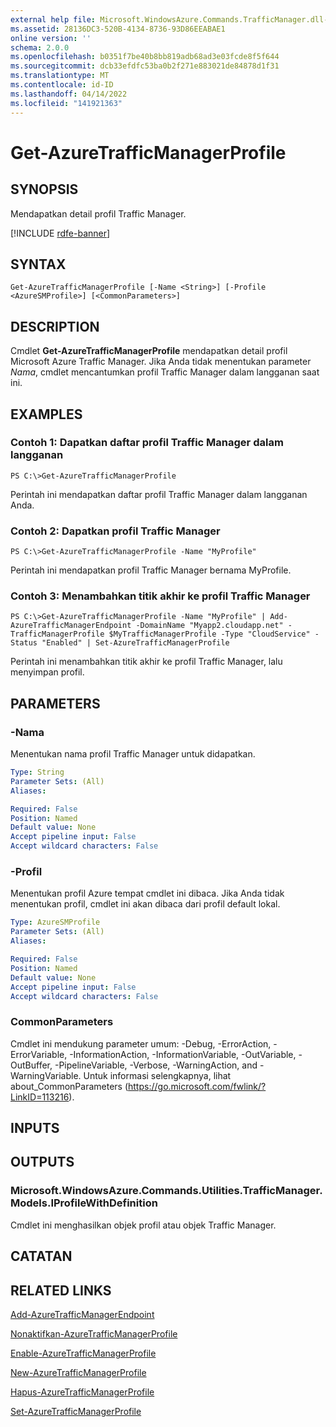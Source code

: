 ```yaml
---
external help file: Microsoft.WindowsAzure.Commands.TrafficManager.dll-Help.xml
ms.assetid: 28136DC3-520B-4134-8736-93D86EEABAE1
online version: ''
schema: 2.0.0
ms.openlocfilehash: b0351f7be40b8bb819adb68ad3e03fcde8f5f644
ms.sourcegitcommit: dcb33efdfc53ba0b2f271e883021de84878d1f31
ms.translationtype: MT
ms.contentlocale: id-ID
ms.lasthandoff: 04/14/2022
ms.locfileid: "141921363"
---
```

# Get-AzureTrafficManagerProfile

## SYNOPSIS
Mendapatkan detail profil Traffic Manager.

[!INCLUDE [rdfe-banner](../../includes/rdfe-banner.md)]

## SYNTAX

```
Get-AzureTrafficManagerProfile [-Name <String>] [-Profile <AzureSMProfile>] [<CommonParameters>]
```

## DESCRIPTION
Cmdlet **Get-AzureTrafficManagerProfile** mendapatkan detail profil Microsoft Azure Traffic Manager.
Jika Anda tidak menentukan parameter *Nama*, cmdlet mencantumkan profil Traffic Manager dalam langganan saat ini.

## EXAMPLES

### Contoh 1: Dapatkan daftar profil Traffic Manager dalam langganan
```
PS C:\>Get-AzureTrafficManagerProfile
```

Perintah ini mendapatkan daftar profil Traffic Manager dalam langganan Anda.

### Contoh 2: Dapatkan profil Traffic Manager
```
PS C:\>Get-AzureTrafficManagerProfile -Name "MyProfile"
```

Perintah ini mendapatkan profil Traffic Manager bernama MyProfile.

### Contoh 3: Menambahkan titik akhir ke profil Traffic Manager
```
PS C:\>Get-AzureTrafficManagerProfile -Name "MyProfile" | Add-AzureTrafficManagerEndpoint -DomainName "Myapp2.cloudapp.net" -TrafficManagerProfile $MyTrafficManagerProfile -Type "CloudService" -Status "Enabled" | Set-AzureTrafficManagerProfile
```

Perintah ini menambahkan titik akhir ke profil Traffic Manager, lalu menyimpan profil.

## PARAMETERS

### -Nama
Menentukan nama profil Traffic Manager untuk didapatkan.

```yaml
Type: String
Parameter Sets: (All)
Aliases: 

Required: False
Position: Named
Default value: None
Accept pipeline input: False
Accept wildcard characters: False
```

### -Profil
Menentukan profil Azure tempat cmdlet ini dibaca. Jika Anda tidak menentukan profil, cmdlet ini akan dibaca dari profil default lokal.

```yaml
Type: AzureSMProfile
Parameter Sets: (All)
Aliases: 

Required: False
Position: Named
Default value: None
Accept pipeline input: False
Accept wildcard characters: False
```

### CommonParameters
Cmdlet ini mendukung parameter umum: -Debug, -ErrorAction, -ErrorVariable, -InformationAction, -InformationVariable, -OutVariable, -OutBuffer, -PipelineVariable, -Verbose, -WarningAction, and -WarningVariable. Untuk informasi selengkapnya, lihat about_CommonParameters (https://go.microsoft.com/fwlink/?LinkID=113216).

## INPUTS

## OUTPUTS

### Microsoft.WindowsAzure.Commands.Utilities.TrafficManager.Models.IProfileWithDefinition
Cmdlet ini menghasilkan objek profil atau objek Traffic Manager.

## CATATAN

## RELATED LINKS

[Add-AzureTrafficManagerEndpoint](./Add-AzureTrafficManagerEndpoint.md)

[Nonaktifkan-AzureTrafficManagerProfile](./Disable-AzureTrafficManagerProfile.md)

[Enable-AzureTrafficManagerProfile](./Enable-AzureTrafficManagerProfile.md)

[New-AzureTrafficManagerProfile](./New-AzureTrafficManagerProfile.md)

[Hapus-AzureTrafficManagerProfile](./Remove-AzureTrafficManagerProfile.md)

[Set-AzureTrafficManagerProfile](./Set-AzureTrafficManagerProfile.md)


